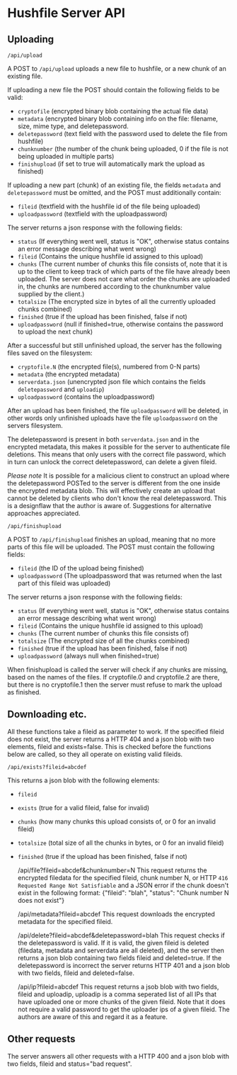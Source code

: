 Hushfile Server API
====================

Uploading
---------
	/api/upload
A POST to <code>/api/upload</code> uploads a new file to hushfile, or a new chunk of an existing file. 

If uploading a new file the POST should contain the following fields to be valid:
- <code>cryptofile</code> (encrypted binary blob containing the actual file data)
- <code>metadata</code> (encrypted binary blob containing info on the file: filename, size, mime type, and deletepassword.
- <code>deletepassword</code> (text field with the password used to delete the file from hushfile)
- <code>chunknumber</code> (the number of the chunk being uploaded, 0 if the file is not being uploaded in multiple parts)
- <code>finishupload</code> (if set to true will automatically mark the upload as finished)

If uploading a new part (chunk) of an existing file, the fields <code>metadata</code> and <code>deletepassword</code> must be omitted, and the POST must additionally contain:
- <code>fileid</code> (textfield with the hushfile id of the file being uploaded)
- <code>uploadpassword</code> (textfield with the uploadpassword)


The server returns a json response with the following fields: 
- <code>status</code> (If everything went well, status is "OK", otherwise status contains an error message describing what went wrong)
- <code>fileid</code> (Contains the unique hushfile id assigned to this upload)
- <code>chunks</code> (The current number of chunks this file consists of, note that it is up to the client to keep track of which parts of the file have already been uploaded. The server does not care what order the chunks are uploaded in, the chunks are numbered according to the chunknumber value supplied by the client.)
- <code>totalsize</code> (The encrypted size in bytes of all the currently uploaded chunks combined)
- <code>finished</code> (true if the upload has been finished, false if not)
- <code>uploadpassword</code> (null if finished=true, otherwise contains the password to upload the next chunk)

After a successful but still unfinished upload, the server has the following files saved on the filesystem:
- <code>cryptofile.N</code> (the encrypted file(s), numbered from 0-N parts)
- <code>metadata</code> (the encrypted metadata)
- <code>serverdata.json</code> (unencrypted json file which contains the fields <code>deletepassword</code> and <code>uploadip</code>)
- <code>uploadpassword</code> (contains the uploadpassword)

After an upload has been finished, the file <code>uploadpassword</code> will be deleted, in other words only unfinished uploads have the file <code>uploadpassword</code> on the servers filesystem.

The deletepassword is present in both <code>serverdata.json</code> and in the encrypted metadata, this makes it possible for the server to authenticate file deletions. This means that only users with the correct file password, which in turn can unlock the correct deletepassword, can delete a given fileid.

*Please note* It is possible for a malicious client to construct an upload where the deletepassword POSTed to the server is different from the one inside the encrypted metadata blob. This will effectively create an upload that cannot be deleted by clients who don't know the real deletepassword. This is a designflaw that the author is aware of. Suggestions for alternative approaches appreciated.

	/api/finishupload
A POST to <code>/api/finishupload</code> finishes an upload, meaning that no more parts of this file will be uploaded. The POST must contain the following fields:
- <code>fileid</code> (the ID of the upload being finished)
- <code>uploadpassword</code> (The uploadpassword that was returned when the last part of this fileid was uploaded)

The server returns a json response with the following fields: 
- <code>status</code> (If everything went well, status is "OK", otherwise status contains an error message describing what went wrong)
- <code>fileid</code> (Contains the unique hushfile id assigned to this upload) 
- <code>chunks</code> (The current number of chunks this file consists of)
- <code>totalsize</code> (The encrypted size of all the chunks combined)
- <code>finished</code> (true if the upload has been finished, false if not)
- <code>uploadpassword</code> (always null when finished=true)

When finishupload is called the server will check if any chunks are missing, based on the names of the files. If cryptofile.0 and cryptofile.2 are there, but there is no cryptofile.1 then the server must refuse to mark the upload as finished.

Downloading etc.
----------------
All these functions take a fileid as parameter to work. If the specified fileid does not exist, the server returns a HTTP 404 and a json blob with two elements, fileid and exists=false. This is checked before the functions below are called, so they all operate on existing valid fileids.

	/api/exists?fileid=abcdef
This returns a json blob with the following elements:
- <code>fileid</code>
- <code>exists</code> (true for a valid fileid, false for invalid)
- <code>chunks</code> (how many chunks this upload consists of, or 0 for an invalid fileid)
- <code>totalsize</code> (total size of all the chunks in bytes, or 0 for an invalid fileid)
- <code>finished</code> (true if the upload has been finished, false if not)

	/api/file?fileid=abcdef&chunknumber=N
This request returns the encrypted filedata for the specified fileid, chunk number N, or HTTP <code>416 Requested Range Not Satisfiable</code> and a JSON error if the chunk doesn't exist in the following format: {"fileid": "blah", "status": "Chunk number N does not exist"}

	/api/metadata?fileid=abcdef
This request downloads the encrypted metadata for the specified fileid.

	/api/delete?fileid=abcdef&deletepassword=blah
This request checks if the deletepassword is valid. If it is valid, the given fileid is deleted (filedata, metadata and serverdata are all deleted), and the server then returns a json blob containing two fields fileid and deleted=true. If the deletepassword is incorrect the server returns HTTP 401 and a json blob with two fields, fileid and deleted=false.

	/api/ip?fileid=abcdef
This request returns a jsob blob with two fields, fileid and uploadip, uploadip is a comma seperated list of all IPs that have uploaded one or more chunks of the given fileid. Note that it does not require a valid password to get the uploader ips of a given fileid. The authors are aware of this and regard it as a feature.

Other requests
---------------
The server answers all other requests with a HTTP 400 and a json blob with two fields, fileid and status="bad request".
